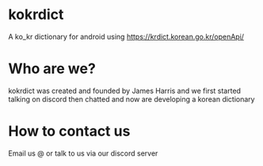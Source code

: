 # kokrdict
A ko_kr dictionary for android using https://krdict.korean.go.kr/openApi/

# Who are we?
kokrdict was created and founded by James Harris and
we first started talking on discord then chatted and now are developing a korean dictionary

# How to contact us
Email us @ 
or talk to us via our discord server

